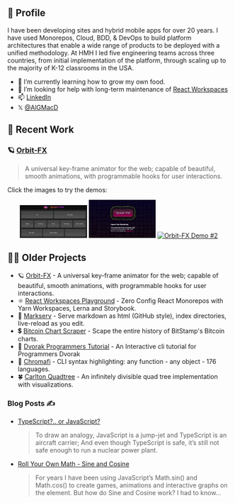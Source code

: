 ## 👤 Profile 

I have been developing sites and hybrid mobile apps for over 20 years. I have used Monorepos, Cloud, BDD, & DevOps to build platform architectures that enable a wide range of products to be deployed with a unified methodology. At HMH I led five engineering teams across three countries, from initial implementation of the platform, through scaling up to the majority of K-12 classrooms in the USA.

- 🌱 I’m currently learning how to grow my own food.
- 🤔 I’m looking for help with long-term maintenance of [React Workspaces](https://github.com/react-workspaces/react-workspaces-playground)
- 📫 [LinkedIn](https://www.linkedin.com/in/f1lt3r/)
- 𝕏 [@AlGMacD](https://x.com/@AlGMacD)

## 💼 Recent Work  

### 🪐 [Orbit-FX](https://github.com/F1LT3R/orbit-fx)

> A universal key-frame animator for the web; capable of beautiful, smooth animations, with programmable hooks for user interactions.

Click the images to try the demos:

<p align="center"><a href="https://f1lt3r.github.io/orbit-fx/public/"><img width="30%" alt="Orbit-FX Demo #1" src="https://github.com/F1LT3R/orbit-fx/raw/main/public/assets/demo-screenshot.png" /></a>
<a href="https://f1lt3r.github.io/orbit-fx/public/examples/example-3/"><img width="30%" alt="Orbit-FX Demo #1" src="https://github.com/F1LT3R/orbit-fx/raw/main/public/assets/demo-2-css-keyframes-svg-filters.png" /></a>
<a href="https://f1lt3r.github.io/orbit-fx/public/examples/example-4/"><img width="30%" alt="Orbit-FX Demo #2" src="https://github.com/user-attachments/assets/544fc783-73ed-4b3c-b714-09dce7e1cf4a" /></a></p>

## 👨‍💻 Older Projects 

- 🪐 [Orbit-FX](https://github.com/F1LT3R/orbit-fx) - A universal key-frame animator for the web; capable of beautiful, smooth animations, with programmable hooks for user interactions.
- ⚛️ [React Workspaces Playground](https://github.com/react-workspaces/react-workspaces-playground) - Zero Config React Monorepos with Yarn Workspaces, Lerna and Storybook. 
- 🏁 [Markserv](https://github.com/markserv/markserv) - Serve markdown as html (GitHub style), index directories, live-reload as you edit.
- 💲 [Bitcoin Chart Scraper](https://github.com/F1LT3R/bitcoin-scraper) - Scape the entire history of BitStamp's Bitcoin charts.
- 💾 [Dvorak Programmers Tutorial](https://github.com/F1LT3R/dvorak-programmers-tutorial) - An Interactive cli tutorial for Programmers Dvorak 
- 🦅 [Chromafi](https://github.com/F1LT3R/chromafi) - CLI syntax highlighting: any function - any object - 176 languages. 
- 🍀 [Carlton Quadtree](https://github.com/F1LT3R/carlton-quadtree) - An infinitely divisible quad tree implementation with visualizations.

### Blog Posts ✍ 

- [TypeScript?.. or JavaScript?](https://f1lt3r.io/typescript-or-javascript)
    > To draw an analogy, JavaScript is a jump-jet and TypeScript is an aircraft carrier; And even though TypeScript is safe, it’s still not safe enough to run a nuclear power plant.
- [Roll Your Own Math - Sine and Cosine](https://f1lt3r.io/roll-your-own-math-sine-cosine)
    > For years I have been using JavaScript’s Math.sin() and Math.cos() to create games, animations and interactive graphs on the <canvas> element. But how do Sine and Cosine work? I had to know…</p>
